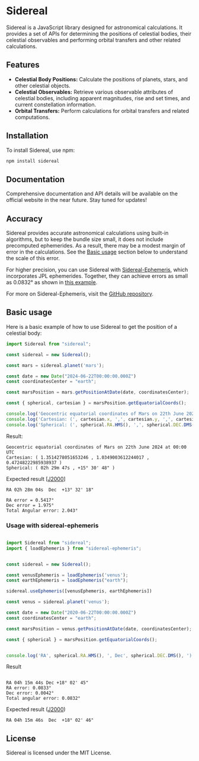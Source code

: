 # Sidereal

Sidereal is a JavaScript library designed for astronomical calculations. It provides a set of APIs for determining the positions of celestial bodies, their celestial observables and performing orbital transfers and other related calculations.

## Features

- **Celestial Body Positions:** Calculate the positions of planets, stars, and other celestial objects.
- **Celestial Observables:** Retrieve various observable attributes of celestial bodies, including apparent magnitudes, rise and set times, and current constellation information.
- **Orbital Transfers:** Perform calculations for orbital transfers and related computations.


## Installation

To install Sidereal, use npm:

```bash
npm install sidereal
```



## Documentation

Comprehensive documentation and API details will be available on the official website in the near future. Stay tuned for updates!


## Accuracy

Sidereal provides accurate astronomical calculations using built-in algorithms, but to keep the bundle size small, it does not include precomputed ephemerides. As a result, there may be a modest margin of error in the calculations. See the [Basic usage](#basic-usage) section below to understand the scale of this error.

For higher precision, you can use Sidereal with [Sidereal-Ephemeris](https://github.com/yourusername/sidereal-ephemeris), which incorporates JPL ephemerides. Together, they can achieve errors as small as 0.0832° as shown in [this example](#fff).

For more on Sidereal-Ephemeris, visit the [GitHub repository](https://github.com/yourusername/sidereal-ephemeris).


## Basic usage

Here is a basic example of how to use Sidereal to get the position of a celestial body:

```javascript
import Sidereal from "sidereal";

const sidereal = new Sidereal();

const mars = sidereal.planet('mars');

const date = new Date("2024-06-22T00:00:00.000Z")
const coordinatesCenter = "earth";

const marsPosition = mars.getPositionAtDate(date, coordinatesCenter);

const { spherical, cartesian } = marsPosition.getEquatorialCoords();

console.log('Geocentric equatorial coordinates of Mars on 22th June 2024 at 00:00 UTC');
console.log('Cartesian: (', cartesian.x, ',', cartesian.y, ',', cartesian.z, ')' )
console.log('Spherical: (', spherical.RA.HMS(), ',', spherical.DEC.DMS(), ')' )

```

Result:
```
Geocentric equatorial coordinates of Mars on 22th June 2024 at 00:00 UTC
Cartesian: ( 1.3514278051653246 , 1.0349003612244017 , 0.47248222985938937 )
Spherical: ( 02h 29m 47s , +15° 30' 48" )
```
Expected result [[J2000](https://theskylive.com/planetarium?objects=sun-moon-mars-venus-neptune-mercury-jupiter-saturn-uranus-pluto&localdata=51.4887%7C-0.5273%7CColnbrook%2C+United+Kingdom%7CEurope%2FLondon%7C0&obj=mars&h=23&m=00&date=2024-06-21#ra|2.4677966786519114|dec|13.53825650888569|fov|50)]
```
RA 02h 28m 04s  Dec  +13° 32' 18"

RA error = 0.5417°
Dec error = 1.975°
Total Angular error: 2.043°
```


### Usage with sidereal-ephemeris

```typescript

import Sidereal from "sidereal";
import { loadEphemeris } from "sidereal-ephemeris";


const sidereal = new Sidereal();

const venusEphemeris = loadEphemeris('venus');
const earthEphemeris = loadEphemeris("earth");

sidereal.useEphemeris([venusEphemeris, earthEphemeris])

const venus = sidereal.planet('venus');

const date = new Date("2020-06-22T00:00:00.000Z")
const coordinatesCenter = "earth";

const marsPosition = venus.getPositionAtDate(date, coordinatesCenter);

const { spherical } = marsPosition.getEquatorialCoords();


console.log('RA', spherical.RA.HMS(), ', Dec', spherical.DEC.DMS(), ')' )
```

Result
```

RA 04h 15m 44s Dec +18° 02' 45" 
RA error: 0.0833°
Dec error: 0.0042°
Total angular error: 0.0832°
```

Expected result ([J2000](https://theskylive.com/planetarium?objects=sun-moon-venus-neptune-mars-mercury-jupiter-saturn-uranus-pluto&localdata=51.4887%7C-0.5273%7CColnbrook%2C+United+Kingdom%7CEurope%2FLondon%7C0&obj=venus&h=23&m=00&date=2020-06-21#ra|4.262867489688309|dec|18.04620603036221|fov|NaN))
```
RA 04h 15m 46s  Dec  +18° 02' 46"
```

## License

Sidereal is licensed under the MIT License.